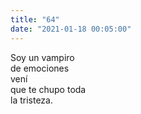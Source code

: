 ```yaml
---
title: "64"
date: "2021-01-18 00:05:00"
---
```


Soy un vampiro\
de emociones\
vení\
que te chupo toda\
la tristeza.
